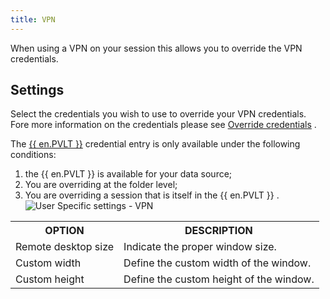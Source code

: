 ```yaml
---
title: VPN
---
```

When using a VPN on your session this allows you to override the VPN credentials. 

## Settings 

Select the credentials you wish to use to override your VPN credentials. Fore more information on the credentials please see [Override credentials](/rdm/mac/commands/edit/setting-overrides/user-specific-settings/override-credentials/) .  

The [{{ en.PVLT }}](/rdm/mac/user-interface/navigation-pane/user-vault/) credential entry is only available under the following conditions:  

1. the {{ en.PVLT }} is available for your data source; 
1. You are overriding at the folder level; 
1. You are overriding a session that is itself in the {{ en.PVLT }} .  
![User Specific settings - VPN](/img/en/rdm/mac/clip10344.png) 

<table>
	<tr>
		<th>
OPTION 
		</th>
		<th>
DESCRIPTION 
		</th>
	</tr>
	<tr>
		<td>
Remote desktop size 
		</td>
		<td>
Indicate the proper window size. 
		</td>
	</tr>
	<tr>
		<td>
Custom width 
		</td>
		<td>
Define the custom width of the window. 
		</td>
	</tr>
	<tr>
		<td>
Custom height 
		</td>
		<td>
Define the custom height of the window. 
		</td>
	</tr>
</table>


